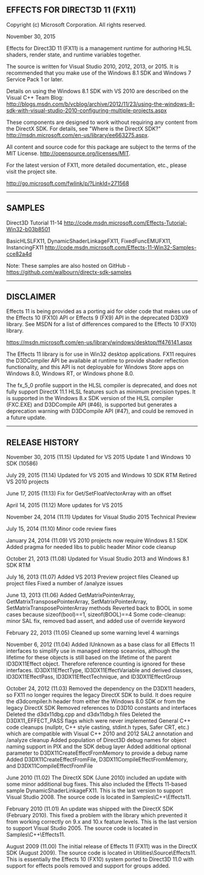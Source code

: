 EFFECTS FOR DIRECT3D 11 (FX11)
------------------------------

Copyright (c) Microsoft Corporation. All rights reserved.

November 30, 2015

Effects for Direct3D 11 (FX11) is a management runtime for authoring HLSL shaders, render
state, and runtime variables together.

The source is written for Visual Studio 2010, 2012, 2013, or 2015. It is recommended that you
make use of the Windows 8.1 SDK and Windows 7 Service Pack 1 or later.

Details on using the Windows 8.1 SDK with VS 2010 are described on the Visual C++ Team Blog:
<http://blogs.msdn.com/b/vcblog/archive/2012/11/23/using-the-windows-8-sdk-with-visual-studio-2010-configuring-multiple-projects.aspx>

These components are designed to work without requiring any content from the DirectX SDK. For details,
see "Where is the DirectX SDK?" <http://msdn.microsoft.com/en-us/library/ee663275.aspx>.

All content and source code for this package are subject to the terms of the MIT License.
<http://opensource.org/licenses/MIT>.

For the latest version of FX11, more detailed documentation, etc., please visit the project site.

http://go.microsoft.com/fwlink/p/?LinkId=271568


-------
SAMPLES
-------

Direct3D Tutorial 11-14
http://code.msdn.microsoft.com/Effects-Tutorial-Win32-b03b8501

BasicHLSLFX11, DynamicShaderLinkageFX11, FixedFuncEMUFX11, InstancingFX11
http://code.msdn.microsoft.com/Effects-11-Win32-Samples-cce82a4d

Note: These samples are also hosted on GitHub - https://github.com/walbourn/directx-sdk-samples


----------
DISCLAIMER
----------

Effects 11 is being provided as a porting aid for older code that makes use of the Effects 10 (FX10) API or Effects 9 (FX9)
API in the deprecated D3DX9 library. See MSDN for a list of differences compared to the Effects 10 (FX10) library.

https://msdn.microsoft.com/en-us/library/windows/desktop/ff476141.aspx

The Effects 11 library is for use in Win32 desktop applications. FX11 requires the D3DCompiler API be available at runtime
to provide shader reflection functionality, and this API is not deployable for Windows Store apps on Windows 8.0, Windows RT,
or Windows phone 8.0.

The fx_5_0 profile support in the HLSL compiler is deprecated, and does not fully support DirectX 11.1 HLSL features
such as minimum precision types. It is supported in the Windows 8.x SDK version of the HLSL compiler (FXC.EXE) and
D3DCompile API (#46), is supported but generates a deprecation warning with D3DCompile API (#47), and could be removed
in a future update.


---------------
RELEASE HISTORY
---------------

November 30, 2015 (11.15)
    Updated for VS 2015 Update 1 and Windows 10 SDK (10586)

July 29, 2015 (11.14)
    Updated for VS 2015 and Windows 10 SDK RTM
    Retired VS 2010 projects

June 17, 2015 (11.13)
    Fix for Get/SetFloatVectorArray with an offset

April 14, 2015 (11.12)
    More updates for VS 2015

November 24, 2014 (11.11)
    Updates for Visual Studio 2015 Technical Preview

July 15, 2014 (11.10)
    Minor code review fixes

January 24, 2014 (11.09)
    VS 2010 projects now require Windows 8.1 SDK
    Added pragma for needed libs to public header
    Minor code cleanup

October 21, 2013 (11.08)
    Updated for Visual Studio 2013 and Windows 8.1 SDK RTM

July 16, 2013 (11.07)
    Added VS 2013 Preview project files
    Cleaned up project files
    Fixed a number of /analyze issues

June 13, 2013 (11.06)
    Added GetMatrixPointerArray, GetMatrixTransposePointerArray, SetMatrixPointerArray, SetMatrixTransposePointerArray methods
    Reverted back to BOOL in some cases because sizeof(bool)==1, sizeof(BOOL)==4
    Some code-cleanup: minor SAL fix, removed bad assert, and added use of override keyword

February 22, 2013 (11.05)
    Cleaned up some warning level 4 warnings

November 6, 2012 (11.04)
    Added IUnknown as a base class for all Effects 11 interfaces to simplify use in managed interop sceanrios, although the
    lifetime for these objects is still based on the lifetime of the parent ID3DX11Effect object. Therefore reference counting
    is ignored for these interfaces.
        ID3DX11EffectType, ID3DX11EffectVariable and derived classes, ID3DX11EffectPass,
        ID3DX11EffectTechnique, and ID3DX11EffectGroup

October 24, 2012 (11.03)
    Removed the dependency on the D3DX11 headers, so FX11 no longer requires the legacy DirectX SDK to build.
    It does require the d3dcompiler.h header from either the Windows 8.0 SDK or from the legacy DirectX SDK
    Removed references to D3D10 constants and interfaces
    Deleted the d3dx11dbg.cpp and d3dx11dbg.h files
    Deleted the D3DX11_EFFECT_PASS flags which were never implemented
    General C++ code cleanups (nullptr, C++ style casting, stdint.h types, Safer CRT, etc.) which are compatible with Visual C++ 2010 and 2012
    SAL2 annotation and /analyze cleanup
    Added population of Direct3D debug names for object naming support in PIX and the SDK debug layer
    Added additional optional parameter to D3DX11CreateEffectFromMemory to provide a debug name
    Added D3DX11CreateEffectFromFile, D3DX11CompileEffectFromMemory, and D3DX11CompileEffectFromFile

June 2010 (11.02)
    The DirectX SDK (June 2010) included an update with some minor additional bug fixes. This also included the Effects 11-based
    sample DynamicShaderLinkageFX11. This is the last version to support Visual Studio 2008.  The source code is located in
    Samples\C++\Effects11.

February 2010 (11.01)
    An update was shipped with the DirectX SDK (February 2010). This fixed a problem with the library which prevented it from
    working correctly on 9.x and 10.x feature levels. This is the last version to support Visual Studio 2005. The source code
    is located in Samples\C++\Effects11.

August 2009 (11.00)
    The initial release of Effects 11 (FX11) was in the DirectX SDK (August 2009). The source code is located in
    Utilities\Source\Effects11. This is essentially the Effects 10 (FX10) system ported to Direct3D 11.0 with
    support for effects pools removed and support for groups added.
